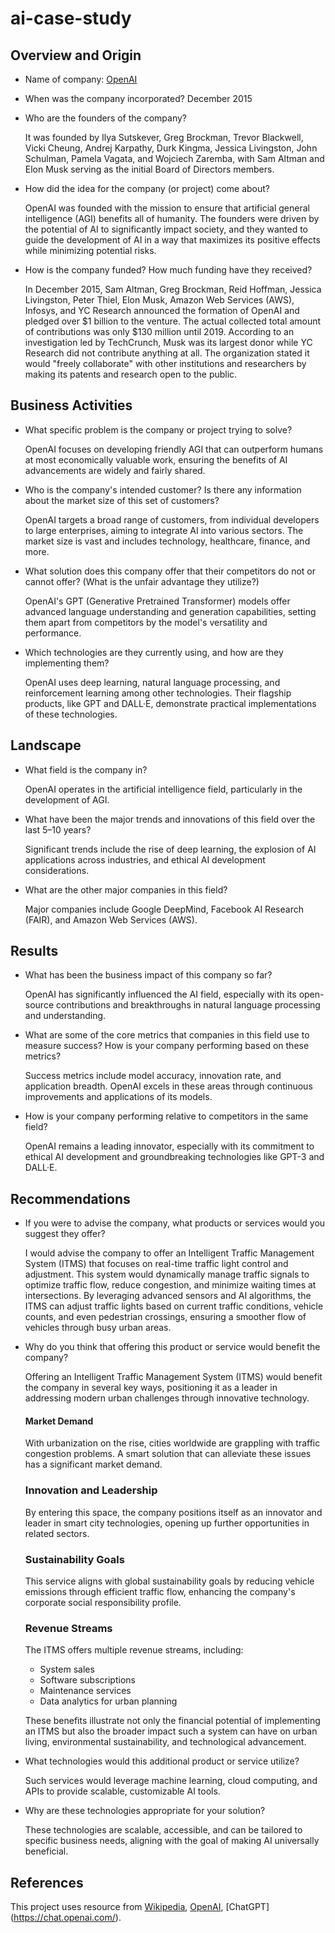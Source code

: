# ai-case-study

## Overview and Origin
* Name of company: [OpenAI](https://openai.com/)

* When was the company incorporated? December 2015

* Who are the founders of the company?

  It was founded by Ilya Sutskever, Greg Brockman, Trevor Blackwell, Vicki Cheung, Andrej Karpathy, Durk Kingma, Jessica Livingston, John Schulman, Pamela Vagata, and Wojciech Zaremba, with Sam Altman and Elon Musk 
  serving as the initial Board of Directors members.
  
* How did the idea for the company (or project) come about?

  OpenAI was founded with the mission to ensure that artificial general intelligence (AGI) benefits all of humanity. The founders were driven by the potential of AI to significantly impact society, and they wanted to 
  guide the development of AI in a way that maximizes its positive effects while minimizing potential risks.

* How is the company funded? How much funding have they received?

  In December 2015, Sam Altman, Greg Brockman, Reid Hoffman, Jessica Livingston, Peter Thiel, Elon Musk, Amazon Web Services (AWS), Infosys, and YC Research announced the formation of OpenAI and pledged over $1 
  billion to the venture. The actual collected total amount of contributions was only $130 million until 2019. According to an investigation led by TechCrunch, Musk was its largest donor while YC Research did not 
  contribute anything at all. The organization stated it would "freely collaborate" with other institutions and researchers by making its patents and research open to the public.
  
## Business Activities
* What specific problem is the company or project trying to solve?

  OpenAI focuses on developing friendly AGI that can outperform humans at most economically valuable work, ensuring the benefits of AI advancements are widely and fairly shared.

* Who is the company's intended customer? Is there any information about the market size of this set of customers?

  OpenAI targets a broad range of customers, from individual developers to large enterprises, aiming to integrate AI into various sectors. The market size is vast and includes technology, healthcare, finance, and more.

* What solution does this company offer that their competitors do not or cannot offer? (What is the unfair advantage they utilize?)

  OpenAI's GPT (Generative Pretrained Transformer) models offer advanced language understanding and generation capabilities, setting them apart from competitors by the model's versatility and performance.

* Which technologies are they currently using, and how are they implementing them?

  OpenAI uses deep learning, natural language processing, and reinforcement learning among other technologies. Their flagship products, like GPT and DALL·E, demonstrate practical implementations of these technologies.

## Landscape
* What field is the company in?

  OpenAI operates in the artificial intelligence field, particularly in the development of AGI.

* What have been the major trends and innovations of this field over the last 5–10 years?

  Significant trends include the rise of deep learning, the explosion of AI applications across industries, and ethical AI development considerations.

* What are the other major companies in this field?

  Major companies include Google DeepMind, Facebook AI Research (FAIR), and Amazon Web Services (AWS).

## Results
* What has been the business impact of this company so far?

  OpenAI has significantly influenced the AI field, especially with its open-source contributions and breakthroughs in natural language processing and understanding.

* What are some of the core metrics that companies in this field use to measure success? How is your company performing based on these metrics?

  Success metrics include model accuracy, innovation rate, and application breadth. OpenAI excels in these areas through continuous improvements and applications of its models.

* How is your company performing relative to competitors in the same field?

  OpenAI remains a leading innovator, especially with its commitment to ethical AI development and groundbreaking technologies like GPT-3 and DALL·E.

## Recommendations
* If you were to advise the company, what products or services would you suggest they offer?

  I would advise the company to offer an Intelligent Traffic Management System (ITMS) that focuses on real-time traffic light control and adjustment. This system would dynamically manage traffic signals to optimize 
  traffic flow, reduce congestion, and minimize waiting times at intersections. By leveraging advanced sensors and AI algorithms, the ITMS can adjust traffic lights based on current traffic conditions, vehicle 
  counts, and even pedestrian crossings, ensuring a smoother flow of vehicles through busy urban areas.
  
* Why do you think that offering this product or service would benefit the company?

  Offering an Intelligent Traffic Management System (ITMS) would benefit the company in several key ways, positioning it as a leader in addressing modern urban challenges through innovative technology.

  #### Market Demand

  With urbanization on the rise, cities worldwide are grappling with traffic congestion problems. A smart solution that can alleviate these issues has a significant market demand.

  ### Innovation and Leadership

  By entering this space, the company positions itself as an innovator and leader in smart city technologies, opening up further opportunities in related sectors.

  ### Sustainability Goals

  This service aligns with global sustainability goals by reducing vehicle emissions through efficient traffic flow, enhancing the company's corporate social responsibility profile.

  ### Revenue Streams

  The ITMS offers multiple revenue streams, including:
  - System sales
  - Software subscriptions
  - Maintenance services
  - Data analytics for urban planning

  These benefits illustrate not only the financial potential of implementing an ITMS but also the broader impact such a system can have on urban living, environmental sustainability, and technological advancement.


* What technologies would this additional product or service utilize?

  Such services would leverage machine learning, cloud computing, and APIs to provide scalable, customizable AI tools.

* Why are these technologies appropriate for your solution?

  These technologies are scalable, accessible, and can be tailored to specific business needs, aligning with the goal of making AI universally beneficial.

## References
   This project uses resource from [Wikipedia](https://en.wikipedia.org/wiki/OpenAI#:~:text=It%20was%20founded%20by%20Ilya,initial%20Board%20of%20Directors%20members), [OpenAI](https://openai.com/), [ChatGPT]  
   (https://chat.openai.com/).

